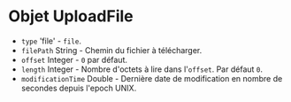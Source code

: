 # Objet UploadFile

* `type` 'file' - `file`.
* `filePath` String - Chemin du fichier à télécharger.
* `offset` Integer - `0` par défaut.
* `length` Integer - Nombre d'octets à lire dans l'`offset`. Par défaut `0`.
* `modificationTime` Double - Dernière date de modification en nombre de secondes depuis l'epoch UNIX.
